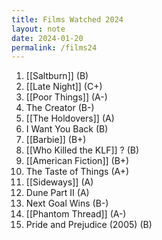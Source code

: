 ```yaml
---
title: Films Watched 2024
layout: note
date: 2024-01-20
permalink: /films24
---
```


1. [[Saltburn]] (B)
2. [[Late Night]] (C+)
3. [[Poor Things]] (A-)
4. The Creator (B-)
5. [[The Holdovers]] (A)
6. I Want You Back (B)
7. [[Barbie]] (B+)
8. [[Who Killed the KLF]] ? (B)
9. [[American Fiction]] (B+)
10. The Taste of Things (A+)
11. [[Sideways]] (A)
12. Dune Part II (A)
13. Next Goal Wins (B-)
14. [[Phantom Thread]] (A-)
15. Pride and Prejudice (2005) (B)
